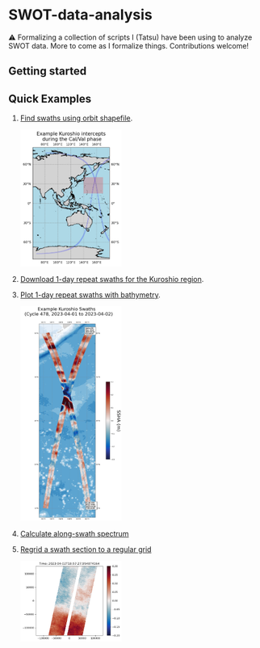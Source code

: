 # SWOT-data-analysis

⚠️ Formalizing a collection of scripts I (Tatsu) have been using to analyze SWOT data. More to come as I formalize things. Contributions welcome!


## Getting started

## Quick Examples 

1. [Find swaths using orbit shapefile](examples/001_Find_swaths_using_orbit_shapefile.ipynb). 

   <img src="Figures/find_swaths.png" alt="sig0 over sea ice" width="200">
   
1. [Download 1-day repeat swaths for the Kuroshio region](examples/002_Download_1-day_repeat_swaths_for_kuroshio_and_subset.ipynb).

1. [Plot 1-day repeat swaths with bathymetry](examples/003_Plot_1-day_repeat_swaths_off_of_Kuroshio.ipynb).

   <img src="Figures/plot_swaths_example.png" alt="sig0 over sea ice" width="200">

1. [Calculate along-swath spectrum](examples/004_Calculate_the_spectrum_of_the_kuroshio_swaths.ipynb) 

1. [Regrid a swath section to a regular grid](examples/005_Regrid_Kuroshio.ipynb) 

   <img src="Figures/regridding_example.png" alt="unsmoothed SSH" width="200">
